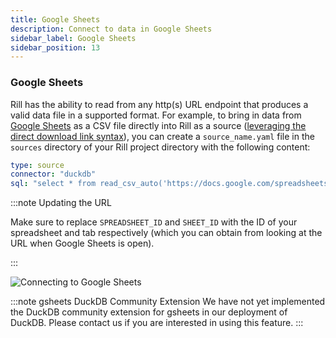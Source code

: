 ```yaml
---
title: Google Sheets
description: Connect to data in Google Sheets
sidebar_label: Google Sheets
sidebar_position: 13
---
```



### Google Sheets

Rill has the ability to read from any http(s) URL endpoint that produces a valid data file in a supported format. For example, to bring in data from [Google Sheets](https://www.google.com/sheets/about/) as a CSV file directly into Rill as a source ([leveraging the direct download link syntax](https://www.highviewapps.com/blog/how-to-create-a-csv-or-excel-direct-download-link-in-google-sheets/)), you can create a `source_name.yaml` file in the `sources` directory of your Rill project directory with the following content:

```yaml
type: source
connector: "duckdb"
sql: "select * from read_csv_auto('https://docs.google.com/spreadsheets/d/<SPREADSHEET_ID>/export?format=csv&gid=<SHEET_ID>', normalize_names=True)"
```

:::note Updating the URL

Make sure to replace `SPREADSHEET_ID` and `SHEET_ID` with the ID of your spreadsheet and tab respectively (which you can obtain from looking at the URL when Google Sheets is open).

:::

![Connecting to Google Sheets](/img/reference/connectors/googlesheets/googlesheets.png)

:::note gsheets DuckDB Community Extension
We have not yet implemented the DuckDB community extension for gsheets in our deployment of DuckDB. Please contact us if you are interested in using this feature.
:::
